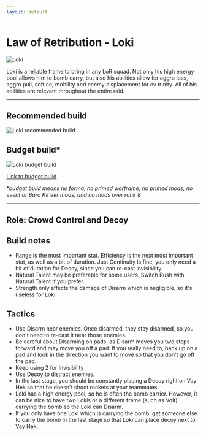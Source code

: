 ```yaml
---
layout: default
---
```

# Law of Retribution - Loki

![Loki](http://i.imgur.com/DL8ebs2.jpg)

Loki is a reliable frame to bring in any LoR squad. Not only his high energy pool allows him to bomb carry, but also his abilities allow for aggro loss, aggro pull, soft cc, mobility and enemy displacement for ev trinity. All of his abilities are relevant throughout the entire raid.

* * *

## Recommended build

![Loki recommended build](http://i.imgur.com/RGg3yPa.jpg)

## Budget build*

![Loki budget build](http://i.imgur.com/9oY50An.png)

[Link to budget build](http://warframe-builder.com/Warframes/Builder/Loki/t_30_0400020030_4-0-5-7-3-5-14-5-5-16-6-5-34-8-5-46-4-5-55-2-5-57-1-5-466-7-3_4-9-57-8-55-11-7-9-46-11-14-5-16-11-466-9-34-14-f-f_0/en/1-0-9/111442/0)

*_budget build means no forma, no primed warframe, no primed mods, no event or Baro Kit'eer mods, and no mods over rank 8_

* * *

## Role: Crowd Control and Decoy

## Build notes

* Range is the most important stat. Efficiency is the next most important stat, as well as a bit of duration. Just Continuity is fine, you only need a bit of duration for Decoy, since you can re-cast invisibility.
* Natural Talent may be preferable for some users. Switch Rush with Natural Talent if you prefer.
* Strength only affects the damage of Disarm which is negligible, so it's useless for Loki.

## Tactics

* Use Disarm near enemies. Once disarmed, they stay disarmed, so you don't need to re-cast it near those enemies.
* Be careful about Disarming on pads, as Disarm moves you two steps forward and may move you off a pad. If you really need to, back up on a pad and look in the direction you want to move so that you don't go off the pad.
* Keep using 2 for Invisibility
* Use Decoy to distract enemies.
* In the last stage, you should be constantly placing a Decoy right on Vay Hek so that he doesn't shoot rockets at your teammates.
* Loki has a high energy pool, so he is often the bomb carrier. However, it can be nice to have two Lokis or a different frame (such as Volt) carrying the bomb so the Loki can Disarm.
* If you only have one Loki which is carrying the bomb, get someone else to carry the bomb in the last stage so that Loki can place decoy next to Vay Hek.
